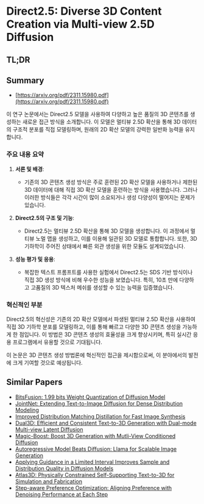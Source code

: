 # Direct2.5: Diverse 3D Content Creation via Multi-view 2.5D Diffusion
## TL;DR
## Summary
- [https://arxiv.org/pdf/2311.15980.pdf](https://arxiv.org/pdf/2311.15980.pdf)

이 연구 논문에서는 Direct2.5 모델을 사용하여 다양하고 높은 품질의 3D 콘텐츠를 생성하는 새로운 접근 방식을 소개합니다. 이 모델은 멀티뷰 2.5D 확산을 통해 3D 데이터의 구조적 분포를 직접 모델링하며, 원래의 2D 확산 모델의 강력한 일반화 능력을 유지합니다.

### 주요 내용 요약

1. **서론 및 배경**:
   - 기존의 3D 콘텐츠 생성 방식은 주로 훈련된 2D 확산 모델을 사용하거나 제한된 3D 데이터에 대해 직접 3D 확산 모델을 훈련하는 방식을 사용했습니다. 그러나 이러한 방식들은 각각 시간이 많이 소요되거나 생성 다양성이 떨어지는 문제가 있습니다.

2. **Direct2.5의 구조 및 기능**:
   - Direct2.5는 멀티뷰 2.5D 확산을 통해 3D 모델을 생성합니다. 이 과정에서 멀티뷰 노멀 맵을 생성하고, 이를 이용해 일관된 3D 모델로 통합합니다. 또한, 3D 기하학이 주어진 상태에서 빠른 외관 생성을 위한 모듈도 설계되었습니다.

3. **성능 평가 및 응용**:
   - 복잡한 텍스트 프롬프트를 사용한 실험에서 Direct2.5는 SDS 기반 방식이나 직접 3D 생성 방식에 비해 우수한 성능을 보였습니다. 특히, 10초 만에 다양하고 고품질의 3D 텍스처 메쉬를 생성할 수 있는 능력을 입증했습니다.

### 혁신적인 부분
Direct2.5의 혁신성은 기존의 2D 확산 모델에서 파생된 멀티뷰 2.5D 확산을 사용하여 직접 3D 기하학 분포를 모델링하고, 이를 통해 빠르고 다양한 3D 콘텐츠 생성을 가능하게 한 점입니다. 이 방법은 3D 콘텐츠 생성의 효율성을 크게 향상시키며, 특히 실시간 응용 프로그램에서 유용할 것으로 기대됩니다.

이 논문은 3D 콘텐츠 생성 방법론에 혁신적인 접근을 제시함으로써, 이 분야에서의 발전에 크게 기여할 것으로 예상됩니다.

## Similar Papers
- [BitsFusion: 1.99 bits Weight Quantization of Diffusion Model](2406.04333.md)
- [JointNet: Extending Text-to-Image Diffusion for Dense Distribution Modeling](2310.06347.md)
- [Improved Distribution Matching Distillation for Fast Image Synthesis](2405.14867.md)
- [Dual3D: Efficient and Consistent Text-to-3D Generation with Dual-mode Multi-view Latent Diffusion](2405.09874.md)
- [Magic-Boost: Boost 3D Generation with Mutli-View Conditioned Diffusion](2404.06429.md)
- [Autoregressive Model Beats Diffusion: Llama for Scalable Image Generation](2406.06525.md)
- [Applying Guidance in a Limited Interval Improves Sample and Distribution Quality in Diffusion Models](2404.07724.md)
- [Atlas3D: Physically Constrained Self-Supporting Text-to-3D for Simulation and Fabrication](2405.18515.md)
- [Step-aware Preference Optimization: Aligning Preference with Denoising Performance at Each Step](2406.04314.md)
